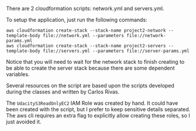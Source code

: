There are 2 cloudformation scripts: network.yml and servers.yml.

To setup the application, just run the following commands:

```
aws cloudformation create-stack --stack-name project2-network --template-body file://network.yml --parameters file://network-params.yml
aws cloudformation create-stack --stack-name project2-servers --template-body file://servers.yml --parameters file://server-params.yml
```

Notice that you will need to wait for the network stack to finish creating to be able to create the server stack because there are some dependent variables.

Several resources on the script are based upon the scripts developed during the classes and written by Carlos Rivas.

The `UdacityS3ReadOnlyEC2` IAM Role was created by hand. It could have been created with the script, but I prefer to keep sensitive details
separated. The aws cli requires an extra flag to explicitly allow creating these roles, so I just avoided it.
